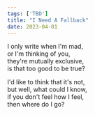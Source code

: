 ```yaml
---
tags: ['TBD']
title: "I Need A Fallback"
date: 2023-04-01
---
```


I only write when I'm mad,  
or I'm thinking of you,  
they're mutually exclusive,  
is that too good to be true?

I'd like to think that it's not,  
but well, what could I know,  
if you don't feel how I feel,  
then where do I go?
